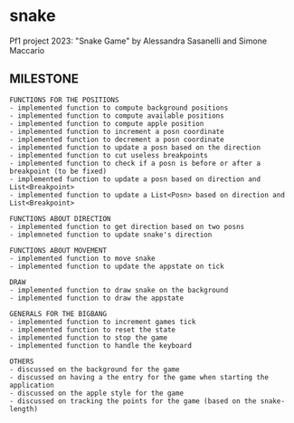 # snake
Pf1 project 2023: "Snake Game"
by Alessandra Sasanelli and Simone Maccario

MILESTONE
-------------------------------------------
    FUNCTIONS FOR THE POSITIONS
    - implemented function to compute background positions
    - implemented function to compute available positions
    - implemented function to compute apple position
    - implemented function to increment a posn coordinate
    - implemented function to decrement a posn coordinate
    - implemented function to update a posn based on the direction
    - implemented function to cut useless breakpoints
    - implemented function to check if a posn is before or after a breakpoint (to be fixed)
    - implemented function to update a posn based on direction and List<Breakpoint>
    - implemented function to update a List<Posn> based on direction and List<Breakpoint>
    
    FUNCTIONS ABOUT DIRECTION
    - implemented function to get direction based on two posns
    - implemneted function to update snake's direction

    FUNCTIONS ABOUT MOVEMENT
    - implemented function to move snake
    - implemented function to update the appstate on tick

    DRAW
    - implemented function to draw snake on the background
    - implemented function to draw the appstate
    
    GENERALS FOR THE BIGBANG
    - implemented function to increment games tick
    - implemented function to reset the state
    - implemented function to stop the game
    - implemented function to handle the keyboard
    
    OTHERS
    - discussed on the background for the game
    - discussed on having a the entry for the game when starting the application
    - discussed on the apple style for the game
    - discussed on tracking the points for the game (based on the snake-length)